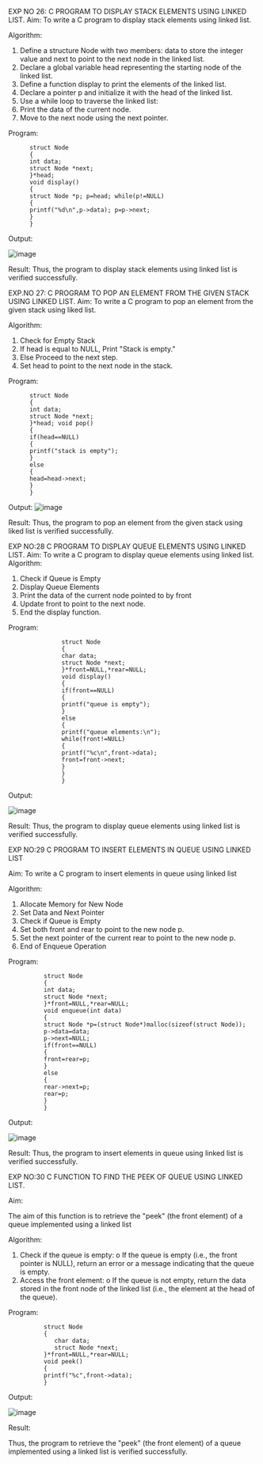 

EXP NO 26: C PROGRAM TO DISPLAY STACK ELEMENTS USING LINKED LIST.
Aim:
To write a C program to display stack elements using linked list.

Algorithm:
1.	Define a structure Node with two members: data to store the integer value and next to point to the next node in the linked list.
2.	Declare a global variable head representing the starting node of the linked list.
3.	Define a function display to print the elements of the linked list.
4.	Declare a pointer p and initialize it with the head of the linked list.
5.	Use a while loop to traverse the linked list:
6.	Print the data of the current node.
7.	Move to the next node using the next pointer.
 
Program:
```
      struct Node
      {
      int data;
      struct Node *next;
      }*head;
      void display()
      {
      struct Node *p; p=head; while(p!=NULL)
      {
      printf("%d\n",p->data); p=p->next;
      }
      }
```
Output:

![image](https://github.com/user-attachments/assets/11686cb7-a2e6-4377-abb0-603059b51211)


Result:
Thus, the program to display stack elements using linked list is verified successfully. 



EXP.NO 27: C PROGRAM TO POP AN ELEMENT FROM THE GIVEN STACK USING 
LINKED LIST.
Aim:
To write a C program to pop an element from the given stack using liked list.

Algorithm:
1.	Check for Empty Stack
2.	If head is equal to NULL, Print "Stack is empty."
3.	Else Proceed to the next step.
4.	Set head to point to the next node in the stack.
 
Program:
```
      struct Node
      {
      int data;
      struct Node *next;
      }*head; void pop()
      {
      if(head==NULL)
      {
      printf("stack is empty");
      }
      else
      {
      head=head->next;
      }
      }
```
Output:
![image](https://github.com/user-attachments/assets/9dfea3c2-e596-41fb-91b3-7e0ebb8bc63f)

Result:
Thus, the program to pop an element from the given stack using liked list is verified successfully.

 
EXP NO:28 C PROGRAM TO DISPLAY QUEUE ELEMENTS USING LINKED LIST.
Aim:
To write a C program to display queue elements using linked list.
Algorithm:
1.	Check if Queue is Empty
2.	Display Queue Elements
3.	Print the data of the current node pointed to by front
4.	Update front to point to the next node.
5.	End the display function.
 
Program:
```
               struct Node
               {
               char data;
               struct Node *next;
               }*front=NULL,*rear=NULL; 
               void display()
               {
               if(front==NULL)
               {
               printf("queue is empty");
               }
               else
               {
               printf("queue elements:\n"); 
               while(front!=NULL)
               {
               printf("%c\n",front->data); 
               front=front->next;
               }
               }
               }
```
Output:

![image](https://github.com/user-attachments/assets/29ddbb50-75d2-4b8d-90d3-46cfd0d3a0de)

Result:
Thus, the program to display queue elements using linked list is verified successfully.


 
EXP NO:29 C PROGRAM TO INSERT ELEMENTS IN QUEUE USING LINKED LIST

Aim:
To write a C program to insert elements in queue using linked list

Algorithm:
1.	Allocate Memory for New Node
2.	Set Data and Next Pointer
3.	Check if Queue is Empty
4.	Set both front and rear to point to the new node p.
5.	Set the next pointer of the current rear to point to the new node p.
6.	End of Enqueue Operation
 
Program:
```
          struct Node
          {
          int data;
          struct Node *next;
          }*front=NULL,*rear=NULL; 
          void enqueue(int data)
          {
          struct Node *p=(struct Node*)malloc(sizeof(struct Node)); 
          p->data=data;
          p->next=NULL; 
          if(front==NULL)
          {
          front=rear=p;
          }
          else
          {
          rear->next=p; 
          rear=p;
          }
          }
```
Output:

![image](https://github.com/user-attachments/assets/6e7066e7-7a2f-45d8-a55d-be805ef6aa77)

Result:
Thus, the program to insert elements in queue using linked list is verified successfully.



EXP NO:30 C FUNCTION TO FIND THE PEEK OF QUEUE USING LINKED LIST.


Aim:

The aim of this function is to retrieve the "peek" (the front element) of a queue implemented using a linked list

Algorithm:

1.	Check if the queue is empty:
o	If the queue is empty (i.e., the front pointer is NULL), return an error or a message indicating that the queue is empty.
2.	Access the front element:
o	If the queue is not empty, return the data stored in the front node of the linked list (i.e., the element at the head of the queue).

Program:
```
          struct Node
          {
             char data;
             struct Node *next;
          }*front=NULL,*rear=NULL;
          void peek()
          {
          printf("%c",front->data);
          }
```
Output:

![image](https://github.com/user-attachments/assets/c11c40c5-2817-4634-9085-945f554e3fd4)

Result:

Thus, the program to retrieve the "peek" (the front element) of a queue implemented using a linked list is verified successfully.


